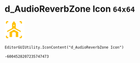 # d_AudioReverbZone Icon `64x64`
<img src="/img/d_AudioReverbZone%20Icon.png" width=64 height=64>

``` CSharp
EditorGUIUtility.IconContent("d_AudioReverbZone Icon")
```
```
-6004528207235747473
```
